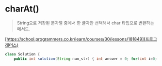 # charAt()
> String으로 저장된 문자열 중에서 한 글자만 선택해서 char 타입으로 변환하는 메서드.

[https://school.programmers.co.kr/learn/courses/30/lessons/181849](프로그래머스)

```java
class Solution {
	public int solution(String num_str) { int answer = 0; for(int i=0; i<num_str.length(); i++){ answer += num_str.charAt(i)-'0'; } return answer; } } * num_str.charAt(i)-’0’ = 진짜 정수로 변환 가능 / 아니면 아스키코드 문자숫자 나옴;
```